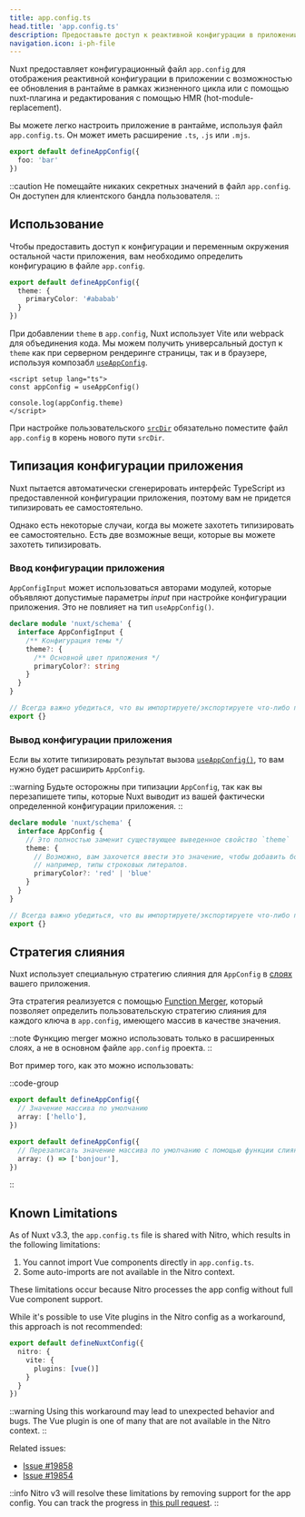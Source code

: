 ```yaml
---
title: app.config.ts
head.title: 'app.config.ts'
description: Предоставьте доступ к реактивной конфигурации в приложении с помощью конфигурационного файла приложения.
navigation.icon: i-ph-file
---
```


Nuxt предоставляет конфигурационный файл `app.config` для отображения реактивной конфигурации в приложении с возможностью ее обновления в рантайме в рамках жизненного цикла или с помощью nuxt-плагина и редактирования с помощью HMR (hot-module-replacement).

Вы можете легко настроить приложение в рантайме, используя файл `app.config.ts`. Он может иметь расширение `.ts`, `.js` или `.mjs`.

```ts twoslash [app.config.ts]
export default defineAppConfig({
  foo: 'bar'
})
```

::caution
Не помещайте никаких секретных значений в файл `app.config`. Он доступен для клиентского бандла пользователя.
::

## Использование

Чтобы предоставить доступ к конфигурации и переменным окружения остальной части приложения, вам необходимо определить конфигурацию в файле `app.config`.

```ts twoslash [app.config.ts]
export default defineAppConfig({
  theme: {
    primaryColor: '#ababab'
  }
})
```

При добавлении `theme` в `app.config`, Nuxt использует Vite или webpack для объединения кода. Мы можем получить универсальный доступ к `theme` как при серверном рендеринге страницы, так и в браузере, используя композабл [`useAppConfig`](/docs/api/composables/use-app-config).

```vue [pages/index.vue]
<script setup lang="ts">
const appConfig = useAppConfig()

console.log(appConfig.theme)
</script>
```

При настройке пользовательского [`srcDir`](/docs/api/nuxt-config#srcdir) обязательно поместите файл `app.config` в корень нового пути `srcDir`.

## Типизация конфигурации приложения

Nuxt пытается автоматически сгенерировать интерфейс TypeScript из предоставленной конфигурации приложения, поэтому вам не придется типизировать ее самостоятельно.

Однако есть некоторые случаи, когда вы можете захотеть типизировать ее самостоятельно. Есть две возможные вещи, которые вы можете захотеть типизировать.

### Ввод конфигурации приложения

`AppConfigInput` может использоваться авторами модулей, которые объявляют допустимые параметры _input_ при настройке конфигурации приложения. Это не повлияет на тип `useAppConfig()`.

```ts [index.d.ts]
declare module 'nuxt/schema' {
  interface AppConfigInput {
    /** Конфигурация темы */
    theme?: {
      /** Основной цвет приложения */
      primaryColor?: string
    }
  }
}

// Всегда важно убедиться, что вы импортируете/экспортируете что-либо при расширении типа.
export {}
```

### Вывод конфигурации приложения

Если вы хотите типизировать результат вызова [`useAppConfig()`](/docs/api/composables/use-app-config), то вам нужно будет расширить `AppConfig`.

::warning
Будьте осторожны при типизации `AppConfig`, так как вы перезапишете типы, которые Nuxt выводит из вашей фактически определенной конфигурации приложения.
::

```ts [index.d.ts]
declare module 'nuxt/schema' {
  interface AppConfig {
    // Это полностью заменит существующее выведенное свойство `theme`
    theme: {
      // Возможно, вам захочется ввести это значение, чтобы добавить более конкретные типы, чем те, которые может вывести Nuxt,
      // например, типы строковых литералов.
      primaryColor?: 'red' | 'blue'
    }
  }
}

// Всегда важно убедиться, что вы импортируете/экспортируете что-либо при расширении типа.
export {}
```

## Стратегия слияния

Nuxt использует специальную стратегию слияния для `AppConfig` в [слоях](/docs/getting-started/layers) вашего приложения.

Эта стратегия реализуется с помощью [Function Merger](https://github.com/unjs/defu#function-merger), который позволяет определить пользовательскую стратегию слияния для каждого ключа в `app.config`, имеющего массив в качестве значения.

::note
Функцию merger можно использовать только в расширенных слоях, а не в основном файле `app.config` проекта.
::

Вот пример того, как это можно использовать:

::code-group

```ts twoslash [layer/app.config.ts]
export default defineAppConfig({
  // Значение массива по умолчанию
  array: ['hello'],
})
```

```ts twoslash [app.config.ts]
export default defineAppConfig({
  // Перезаписать значение массива по умолчанию с помощью функции слияния
  array: () => ['bonjour'],
})
```

::

## Known Limitations

As of Nuxt v3.3, the `app.config.ts` file is shared with Nitro, which results in the following limitations:

1. You cannot import Vue components directly in `app.config.ts`.
2. Some auto-imports are not available in the Nitro context.

These limitations occur because Nitro processes the app config without full Vue component support.

While it's possible to use Vite plugins in the Nitro config as a workaround, this approach is not recommended:

```ts [nuxt.config.ts]
export default defineNuxtConfig({
  nitro: {
    vite: {
      plugins: [vue()]
    }
  }
})
```

::warning
Using this workaround may lead to unexpected behavior and bugs. The Vue plugin is one of many that are not available in the Nitro context.
::

Related issues:
- [Issue #19858](https://github.com/nuxt/nuxt/issues/19858)
- [Issue #19854](https://github.com/nuxt/nuxt/issues/19854)

::info
Nitro v3 will resolve these limitations by removing support for the app config.
You can track the progress in [this pull request](https://github.com/unjs/nitro/pull/2521).
::
